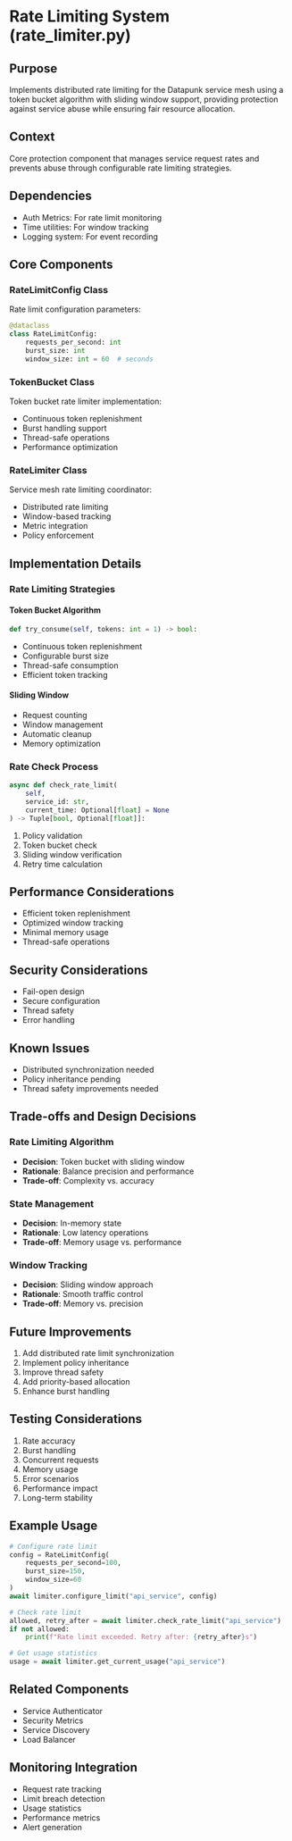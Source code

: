 # Rate Limiting System (rate_limiter.py)

## Purpose

Implements distributed rate limiting for the Datapunk service mesh using a token bucket algorithm with sliding window support, providing protection against service abuse while ensuring fair resource allocation.

## Context

Core protection component that manages service request rates and prevents abuse through configurable rate limiting strategies.

## Dependencies

- Auth Metrics: For rate limit monitoring
- Time utilities: For window tracking
- Logging system: For event recording

## Core Components

### RateLimitConfig Class

Rate limit configuration parameters:

```python
@dataclass
class RateLimitConfig:
    requests_per_second: int
    burst_size: int
    window_size: int = 60  # seconds
```

### TokenBucket Class

Token bucket rate limiter implementation:

- Continuous token replenishment
- Burst handling support
- Thread-safe operations
- Performance optimization

### RateLimiter Class

Service mesh rate limiting coordinator:

- Distributed rate limiting
- Window-based tracking
- Metric integration
- Policy enforcement

## Implementation Details

### Rate Limiting Strategies

#### Token Bucket Algorithm

```python
def try_consume(self, tokens: int = 1) -> bool:
```

- Continuous token replenishment
- Configurable burst size
- Thread-safe consumption
- Efficient token tracking

#### Sliding Window

- Request counting
- Window management
- Automatic cleanup
- Memory optimization

### Rate Check Process

```python
async def check_rate_limit(
    self,
    service_id: str,
    current_time: Optional[float] = None
) -> Tuple[bool, Optional[float]]:
```

1. Policy validation
2. Token bucket check
3. Sliding window verification
4. Retry time calculation

## Performance Considerations

- Efficient token replenishment
- Optimized window tracking
- Minimal memory usage
- Thread-safe operations

## Security Considerations

- Fail-open design
- Secure configuration
- Thread safety
- Error handling

## Known Issues

- Distributed synchronization needed
- Policy inheritance pending
- Thread safety improvements needed

## Trade-offs and Design Decisions

### Rate Limiting Algorithm

- **Decision**: Token bucket with sliding window
- **Rationale**: Balance precision and performance
- **Trade-off**: Complexity vs. accuracy

### State Management

- **Decision**: In-memory state
- **Rationale**: Low latency operations
- **Trade-off**: Memory usage vs. performance

### Window Tracking

- **Decision**: Sliding window approach
- **Rationale**: Smooth traffic control
- **Trade-off**: Memory vs. precision

## Future Improvements

1. Add distributed rate limit synchronization
2. Implement policy inheritance
3. Improve thread safety
4. Add priority-based allocation
5. Enhance burst handling

## Testing Considerations

1. Rate accuracy
2. Burst handling
3. Concurrent requests
4. Memory usage
5. Error scenarios
6. Performance impact
7. Long-term stability

## Example Usage

```python
# Configure rate limit
config = RateLimitConfig(
    requests_per_second=100,
    burst_size=150,
    window_size=60
)
await limiter.configure_limit("api_service", config)

# Check rate limit
allowed, retry_after = await limiter.check_rate_limit("api_service")
if not allowed:
    print(f"Rate limit exceeded. Retry after: {retry_after}s")

# Get usage statistics
usage = await limiter.get_current_usage("api_service")
```

## Related Components

- Service Authenticator
- Security Metrics
- Service Discovery
- Load Balancer

## Monitoring Integration

- Request rate tracking
- Limit breach detection
- Usage statistics
- Performance metrics
- Alert generation
